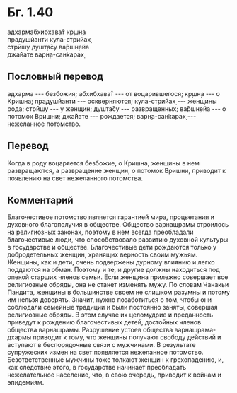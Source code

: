 # Бг. 1.40
адхарма̄бхибхава̄т кр̣шн̣а<br/>
прадушйанти кула-стрийах̣<br/>
стрӣшу душт̣а̄су ва̄ршн̣ейа<br/>
джа̄йате варн̣а-сан̇карах̣
## Пословный перевод

адхарма --- безбожия; абхибхава̄т --- от воцарившегося; кр̣шн̣а --- о
Кришна; прадушйанти --- оскверняются; кула-стрийах̣ --- женщины рода;
стрӣшу --- у женщин; душт̣а̄су --- развращенных; ва̄ршн̣ейа --- о потомок
Вришни; джа̄йате --- рождается; варн̣а-сан̇карах̣ --- нежеланное потомство.

## Перевод

Когда в роду воцаряется безбожие, о Кришна, женщины в нем развращаются,
а развращение женщин, о потомок Вришни, приводит к появлению на свет
нежеланного потомства.

## Комментарий

Благочестивое потомство является гарантией мира, процветания и духовного
благополучия в обществе. Общество варнашрамы строилось на религиозных
законах, поэтому в нем всегда преобладали благочестивые люди, что
способствовало развитию духовной культуры в государстве и обществе.
Благочестивые дети рождаются только у добродетельных женщин, хранящих
верность своим мужьям. Женщины, как и дети, очень подвержены дурному
влиянию и легко поддаются на обман. Поэтому и те, и другие должны
находиться под опекой старших членов семьи. Если женщина прилежно
совершает все религиозные обряды, она не станет изменять мужу. По словам
Чанакьи Пандита, женщины в большинстве своем не слишком разумны и потому
им нельзя доверять. Значит, нужно позаботиться о том, чтобы они
соблюдали семейные традиции и были постоянно заняты, совершая
религиозные обряды. В этом случае их целомудрие и преданность приведут к
рождению благочестивых детей, достойных членов общества варнашрамы.
Разрушение устоев общества варнашрама-дхармы приводит к тому, что
женщины получают свободу действий и вступают в беспорядочные связи с
мужчинами. В результате супружеских измен на свет появляется нежеланное
потомство. Безответственные мужчины тоже толкают женщин к грехопадению,
и, как следствие этого, в государстве начинает преобладать нежелательное
население, что, в свою очередь, приводит к войнам и эпидемиям.
